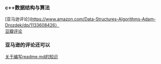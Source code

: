 ### c++数据结构与算法
[亚马逊评论](https://www.amazon.com/Data-Structures-Algorithms-Adam-Drozdek/dp/1133608426）<br>
[豆瓣评论](https://book.douban.com/subject/26674051/) <br>
### 亚马逊的评论还可以
[关于编写readme.md的知识](https://blog.csdn.net/kaitiren/article/details/38513715)
